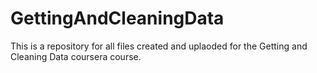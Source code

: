 GettingAndCleaningData
======================

This is a repository for all files created and uplaoded for the Getting and Cleaning Data coursera course.
